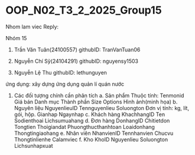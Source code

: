 # OOP_N02_T3_2_2025_Group15
Nhom lam viec
Reply:

Nhóm 15 

1. Trần Văn Tuân(24100557) githubID: TranVanTuan06

2. Nguyễn Chí Sỹ(24104291) githubID: nguyensy1503

3. Nguyễn Lệ Thu githubID: lethunguyen

ứng dụng: xây dựng ứng dụng quản lí quán nước

1. Các đối tượng chính cần phân tích
a. Sản phẩm
   Thuộc tính:
   Tenmonid
   Giá bán
   Danh mục
   Thành phần
   Size
   Options
   Hình ảnh(minh họa)
b. Nguyên liệu
   NguyenlieuID
	  Tennguyenlieu
	  Soluongton
	  Đơn vị tính: kg, lít, gói, hộp.
	  Gianhap
	  Ngaynhap
c. Khách hàng
	  KhachhangID
	  Ten
	  Sodienthoai
	  Lichsumuahang
d. Đơn hàng
	  DonhangID
   	  Chitietdon
	  Tongtien
	  Thoigiandat
	  Phuongthucthanhtoan
	  Loaidonhang
	  Thongtingiaohang
e. Nhân viên
	  NhanvienID
	  Tennhanvien
	  Chucvu
	  Thongtinlienhe
	  Calamviec
 f. Kho
	  KhoID
	  Nguyenlieu
	  Soluongton
	  Lichsunhapxuat
